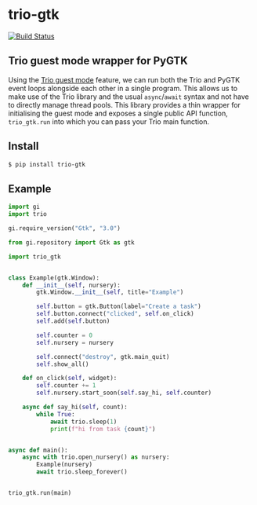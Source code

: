 # trio-gtk

[![Build Status](https://drone.autonomic.zone/api/badges/decentral1se/trio-gtk/status.svg)](https://drone.autonomic.zone/decentral1se/trio-gtk)

## Trio guest mode wrapper for PyGTK

Using the [Trio guest mode](https://trio.readthedocs.io/en/latest/reference-lowlevel.html#using-guest-mode-to-run-trio-on-top-of-other-event-loops) feature, we can run both the Trio and PyGTK event loops alongside each other in a single program. This allows us to make use of the Trio library and the usual `async`/`await` syntax and not have to directly manage thread pools. This library provides a thin wrapper for initialising the guest mode and exposes a single public API function, `trio_gtk.run` into which you can pass your Trio main function.

## Install

```sh
$ pip install trio-gtk
```

## Example

```python
import gi
import trio

gi.require_version("Gtk", "3.0")

from gi.repository import Gtk as gtk

import trio_gtk


class Example(gtk.Window):
    def __init__(self, nursery):
        gtk.Window.__init__(self, title="Example")

        self.button = gtk.Button(label="Create a task")
        self.button.connect("clicked", self.on_click)
        self.add(self.button)

        self.counter = 0
        self.nursery = nursery

        self.connect("destroy", gtk.main_quit)
        self.show_all()

    def on_click(self, widget):
        self.counter += 1
        self.nursery.start_soon(self.say_hi, self.counter)

    async def say_hi(self, count):
        while True:
            await trio.sleep(1)
            print(f"hi from task {count}")


async def main():
    async with trio.open_nursery() as nursery:
        Example(nursery)
        await trio.sleep_forever()


trio_gtk.run(main)
```
